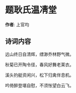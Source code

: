 # 题耿氏温凊堂

**作者**: 上官均

## 诗词内容

远山终日自清辉，缥渺乔林野气微。

秋菊已开陶令径，春风好舞老莱衣。

溪头钓艇资闲兴，松下归禽伴息机。

吟倚醉登堪自慰，不须怅望白云飞。

